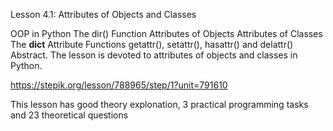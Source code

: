 Lesson 4.1: Attributes of Objects and Classes

OOP in Python
The dir() Function
Attributes of Objects
Attributes of Classes
The **dict** Attribute
Functions getattr(), setattr(), hasattr() and delattr()
Abstract. The lesson is devoted to attributes of objects and classes in Python.

https://stepik.org/lesson/788965/step/1?unit=791610

This lesson has good theory explonation, 3 practical programming tasks and 23 theoretical questions
